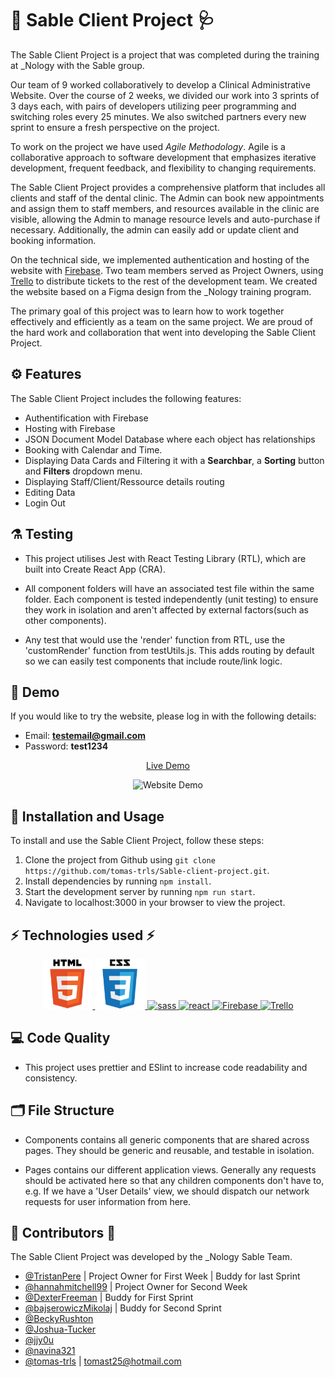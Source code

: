 # 🌟 Sable Client Project 🩺

The Sable Client Project is a project that was completed during the training at _Nology with the Sable group. 

Our team of 9 worked collaboratively to develop a Clinical Administrative Website. Over the course of 2 weeks, we divided our work into 3 sprints of 3 days each, with pairs of developers utilizing peer programming and switching roles every 25 minutes. We also switched partners every new sprint to ensure a fresh perspective on the project.

To work on the project we have used *Agile Methodology*. Agile is a collaborative approach to software development that emphasizes iterative development, frequent feedback, and flexibility to changing requirements.

The Sable Client Project provides a comprehensive platform that includes all clients and staff of the dental clinic. The Admin can book new appointments and assign them to staff members, and resources available in the clinic are visible, allowing the Admin to manage resource levels and auto-purchase if necessary. Additionally, the admin can easily add or update client and booking information.

On the technical side, we implemented authentication and hosting of the website with <a href="https://firebase.google.com/">Firebase</a>. Two team members served as Project Owners, using <a href="https://trello.com/">Trello</a> to distribute tickets to the rest of the development team. We created the website based on a Figma design from the _Nology training program.

The primary goal of this project was to learn how to work together effectively and efficiently as a team on the same project. We are proud of the hard work and collaboration that went into developing the Sable Client Project.

## ⚙️ Features

The Sable Client Project includes the following features:

- Authentification with Firebase
- Hosting with Firebase
- JSON Document Model Database where each object has relationships
- Booking with Calendar and Time.
- Displaying Data Cards and Filtering it with a **Searchbar**, a **Sorting** button and **Filters** dropdown menu.
- Displaying Staff/Client/Ressource details routing
- Editing Data 
- Login Out

## ⚗️ Testing 

- This project utilises Jest with React Testing Library (RTL), which are built into Create React App (CRA).

- All component folders will have an associated test file within the same folder. Each component is tested independently (unit testing) to ensure they work in isolation and aren't affected by external factors(such as other components).

- Any test that would use the 'render' function from RTL, use the 'customRender' function from testUtils.js. This adds routing by default so we can easily test components that include route/link logic.

## 🔮 Demo  

If you would like to try the website, please log in with the following details:   
  - Email: **testemail@gmail.com**
  - Password: **test1234**
  
<div align="center">

  [Live Demo](https://sable-client-project-61725.firebaseapp.com/)
  
  ![Website Demo](http://g.recordit.co/WIwfRH8vX0.gif)
</div>



## 💾 Installation and Usage 
To install and use the Sable Client Project, follow these steps:

1. Clone the project from Github using ```git clone https://github.com/tomas-trls/Sable-client-project.git```.
2. Install dependencies by running ```npm install```.
3. Start the development server by running ```npm run start```.
4. Navigate to localhost:3000 in your browser to view the project.

## ⚡️ Technologies used ⚡️
<p align="center">
<a href="https://www.w3.org/html/" target="_blank" rel="noreferrer"> <img src="https://raw.githubusercontent.com/devicons/devicon/master/icons/html5/html5-original-wordmark.svg" alt="html5" width="80" height="80"/> </a> 
 <a href="https://www.w3schools.com/css/" target="_blank" rel="noreferrer"> <img src="https://raw.githubusercontent.com/devicons/devicon/master/icons/css3/css3-original-wordmark.svg" alt="css3" width="80" height="80"/> </a> <a href="https://sass-lang.com/" target="_blank" rel="noreferrer"> <img src="https://www.vectorlogo.zone/logos/sass-lang/sass-lang-icon.svg" alt="sass" width="80" height="80"/> </a>
 <a href="https://reactjs.org/" target="_blank" rel="noreferrer"> <img src="https://www.vectorlogo.zone/logos/reactjs/reactjs-icon.svg" alt="react" width="80 height="80"/> </a>
<a href="https://firebase.google.com/" target="_blank" rel="noreferrer"> <img src="https://www.vectorlogo.zone/logos/firebase/firebase-icon.svg" alt="Firebase" width="80 height="80"/> </a>
<a href="https://trello.com/" target="_blank" rel="noreferrer"> <img src="https://www.vectorlogo.zone/logos/trello/trello-icon.svg" alt="Trello" width="80 height="80"/> </a>

</p>



## 💻 Code Quality 

- This project uses prettier and ESlint to increase code readability and consistency.

## 🗂️ File Structure 

- Components contains all generic components that are shared across pages. They should be generic and reusable, and testable in isolation.

- Pages contains our different application views. Generally any requests should be activated here so that any children components don't have to, e.g. If we have a 'User Details' view, we should dispatch our network requests for user information from here.

## 💎 Contributors 💎
The Sable Client Project was developed by the _Nology Sable Team.

- [@TristanPere](https://github.com/TristanPere) | Project Owner for First Week | Buddy for last Sprint
- [@hannahmitchell99](https://github.com/hannahmitchell99) | Project Owner for Second Week
- [@DexterFreeman](https://github.com/DexterFreeman) | Buddy for First Sprint
- [@bajserowiczMikolaj](https://github.com/bajserowiczMikolaj) | Buddy for Second Sprint
- [@BeckyRushton](https://github.com/BeckyRushton)
- [@Joshua-Tucker](https://github.com/Joshua-Tucker)
- [@jjy0u](https://github.com/jjy0u)
- [@navina321](https://github.com/navina321)
- [@tomas-trls](https://github.com/tomas-trls) | tomast25@hotmail.com








